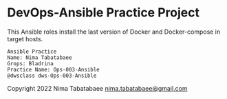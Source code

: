 # DevOps-Ansible Practice Project



This Ansible roles install the last version of Docker and Docker-compose in target hosts.


    Ansible Practice
    Name: Nima Tabatabaee
    Grops: Bladrina
    Practice Name: Ops-003-Ansible
    @dwsclass dws-Ops-003-Ansible


Copyright 2022 Nima Tabatabaee <nima.tabatabaee@gmail.com>



